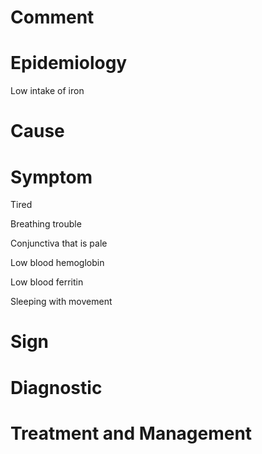 # Comment

# Epidemiology

Low intake of iron

# Cause

# Symptom

Tired

Breathing trouble

Conjunctiva that is pale

Low blood hemoglobin

Low blood ferritin

Sleeping with movement

# Sign

# Diagnostic

# Treatment and Management
